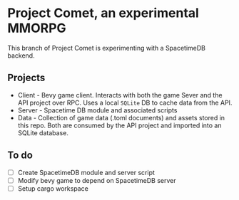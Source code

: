 # Project Comet, an experimental MMORPG
This branch of Project Comet is experimenting with a SpacetimeDB backend.

## Projects
- Client - Bevy game client. Interacts with both the game Sever and the API project over RPC. Uses a local `SQLite` DB to cache data from the API.
- Server - Spacetime DB module and associated scripts
- Data - Collection of game data (.toml documents) and assets stored in this repo. Both are consumed by the API project and imported into an SQLite database.

## To do
- [ ] Create SpacetimeDB module and server script
- [ ] Modify bevy game to depend on SpacetimeDB server
- [ ] Setup cargo workspace
